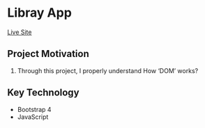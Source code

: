 # Libray App

[Live Site](https://mdmaruf43.github.io/library-app/)

## Project Motivation 
1. Through this project, I properly understand How ‘DOM’ works?

## Key Technology 
- Bootstrap 4
- JavaScript 